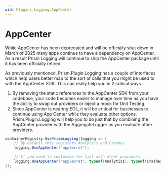 ```yaml
---
uid: Plugins.Logging.AppCenter
---
```


# AppCenter

While AppCenter has been deprecated and will be officially shut down in March of 2025 many apps continue to have a dependency on AppCenter. As a result Prism Logging will continue to ship the AppCenter package until it has been officially retired.

As previously mentioned, Prism.Plugin.Logging has a couple of interfaces which help users better map to the sort of calls that you might be used to with the AppCenter SDK. This can really help you in 2 critical ways.

1) By removing the static references to the AppCenter SDK from your codebase, your code becomes easier to manage over time as you have the ability to swap out providers or inject a mock for Unit Testing.
2) Since AppCenter is nearing EOL, it will be critical for businesses to continue using App Center while they evaluate other options. Prism.Plugin.Logging will help you to do just that by combining the AppCenter provider with the AggregateLogger as you evaluate other providers.

```cs
containerRegistry.UsePrismLogging(logging => {
    // By Default this registers Analytics and Crashes
    logging.UseAppCenter("appSecret");

    // If you need to customize the list with other providers
    logging.UseAppCenter("appSecret", typeof(Analytics), typeof(Crashes), typeof(Distribution));
});
```
